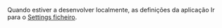 Quando estiver a desenvolver localmente, as definições da aplicação Ir para o [Settings ficheiro](../articles/azure-functions/functions-run-local.md#local-settings-file).
